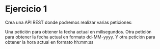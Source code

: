 # Ejercicio 1

Crea una API REST donde podremos realizar varias peticiones:

Una petición para obtener la fecha actual en milisegundos.
Otra petición para obtener la fecha actual en formato dd-MM-yyyy.
Y otra petición para obtener la hora actual en formato hh:mm:ss
